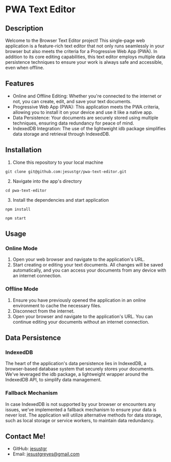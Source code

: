 # PWA Text Editor

## Description
Welcome to the Browser Text Editor project! This single-page web application is a feature-rich text editor that not only runs seamlessly in your browser but also meets the criteria for a Progressive Web App (PWA). In addition to its core editing capabilities, this text editor employs multiple data persistence techniques to ensure your work is always safe and accessible, even when offline.

## Features
- Online and Offline Editing: Whether you're connected to the internet or not, you can create, edit, and save your text documents.
- Progressive Web App (PWA): This application meets the PWA criteria, allowing you to install it on your device and use it like a native app.
- Data Persistence: Your documents are securely stored using multiple techniques, ensuring data redundancy for peace of mind.
- IndexedDB Integration: The use of the lightweight idb package simplifies data storage and retrieval through IndexedDB.

## Installation
1. Clone this repository to your local machine

```git clone git@github.com:jesustgr/pwa-text-editor.git```

2. Navigate into the app's directory

```cd pwa-text-editor```

3. Install the dependencies and start application

```npm install```

```npm start```

## Usage

### Online Mode
1. Open your web browser and navigate to the application's URL.
2. Start creating or editing your text documents. All changes will be saved automatically, and you can access your documents from any device with an internet connection.

### Offline Mode
1. Ensure you have previously opened the application in an online environment to cache the necessary files.
2. Disconnect from the internet.
3. Open your browser and navigate to the application's URL. You can continue editing your documents without an internet connection.

## Data Persistence

### IndexedDB
The heart of the application's data persistence lies in IndexedDB, a browser-based database system that securely stores your documents. We've leveraged the idb package, a lightweight wrapper around the IndexedDB API, to simplify data management.

### Fallback Mechanism
In case IndexedDB is not supported by your browser or encounters any issues, we've implemented a fallback mechanism to ensure your data is never lost. The application will utilize alternative methods for data storage, such as local storage or service workers, to maintain data redundancy.

## Contact Me!

- GitHub: [jesustgr](https://github.com/jesustgr)
- Email: jesustgreyes@gmail.com